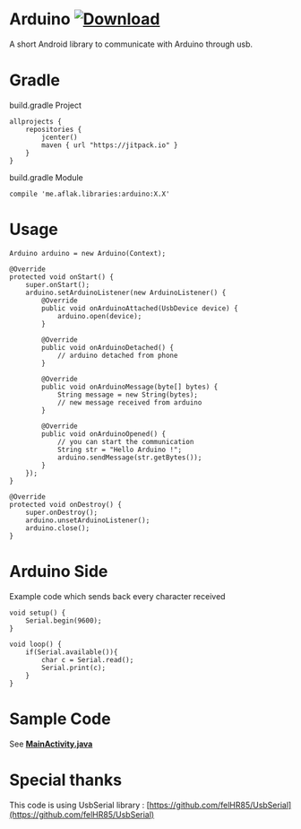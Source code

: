 # Arduino [ ![Download](https://api.bintray.com/packages/omaflak/maven/arduino/images/download.svg) ](https://bintray.com/omaflak/maven/arduino/_latestVersion)
A short Android library to communicate with Arduino through usb.

# Gradle

build.gradle Project

    allprojects {
        repositories {
            jcenter()
            maven { url "https://jitpack.io" }
        }
    }

build.gradle Module

    compile 'me.aflak.libraries:arduino:X.X'

# Usage

    Arduino arduino = new Arduino(Context);

    @Override
    protected void onStart() {
        super.onStart();
        arduino.setArduinoListener(new ArduinoListener() {
	        @Override
	        public void onArduinoAttached(UsbDevice device) {
	            arduino.open(device);
	        }

	        @Override
	        public void onArduinoDetached() {
	            // arduino detached from phone
	        }

	        @Override
	        public void onArduinoMessage(byte[] bytes) {
	            String message = new String(bytes);
	            // new message received from arduino
	        }

	        @Override
	        public void onArduinoOpened() {
	            // you can start the communication
	            String str = "Hello Arduino !";
	            arduino.sendMessage(str.getBytes());
	        }
    	});
    }
    
    @Override
    protected void onDestroy() {
        super.onDestroy();
        arduino.unsetArduinoListener();
        arduino.close();
    }

# Arduino Side

Example code which sends back every character received

    void setup() {
        Serial.begin(9600);
    }

    void loop() {
        if(Serial.available()){
            char c = Serial.read();
            Serial.print(c);
        }
    }

# Sample Code

See **[MainActivity.java](https://github.com/omaflak/Arduino/blob/master/app/src/main/java/me/aflak/libraries/MainActivity.java)**

# Special thanks

This code is using UsbSerial library : [https://github.com/felHR85/UsbSerial](https://github.com/felHR85/UsbSerial)
